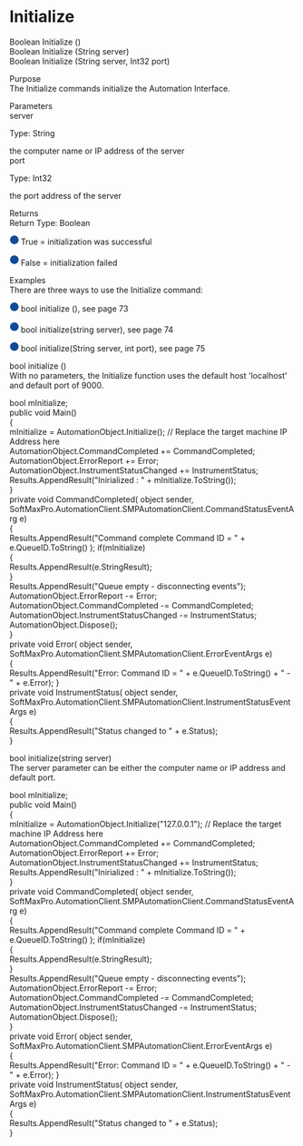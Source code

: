 # Initialize

Boolean Initialize ()\
Boolean Initialize (String server)\
Boolean Initialize (String server, Int32 port)

Purpose\
The Initialize commands initialize the Automation Interface.

Parameters\
server

Type: String

the computer name or IP address of the server\
port

Type: Int32

the port address of the server

Returns\
Return Type: Boolean

![](<../../../../../.gitbook/assets/0 (19).png>) True = initialization was successful

![](<../../../../../.gitbook/assets/1 (19).png>) False = initialization failed

Examples\
There are three ways to use the Initialize command:

![](<../../../../../.gitbook/assets/2 (10).png>) bool initialize (), see page 73

![](<../../../../../.gitbook/assets/3 (12).png>) bool initialize(string server), see page 74

![](<../../../../../.gitbook/assets/4 (11).png>) bool initialize(String server, int port), see page 75

bool initialize ()\
With no parameters, the Initialize function uses the default host 'localhost' and default port of 9000.

bool mInitialize;\
public void Main()\
{\
mInitialize = AutomationObject.Initialize(); // Replace the target machine IP Address here\
AutomationObject.CommandCompleted += CommandCompleted;\
AutomationObject.ErrorReport += Error;\
AutomationObject.InstrumentStatusChanged += InstrumentStatus;\
Results.AppendResult("Inirialized : " + mInitialize.ToString());\
}\
private void CommandCompleted( object sender,\
SoftMaxPro.AutomationClient.SMPAutomationClient.CommandStatusEventArg e)\
{\
Results.AppendResult("Command complete Command ID = " + e.QueueID.ToString() ); if(mInitialize)\
{\
Results.AppendResult(e.StringResult);\
}\
Results.AppendResult("Queue empty - disconnecting events");\
AutomationObject.ErrorReport -= Error;\
AutomationObject.CommandCompleted -= CommandCompleted;\
AutomationObject.InstrumentStatusChanged -= InstrumentStatus;\
AutomationObject.Dispose();\
}\
private void Error( object sender,\
SoftMaxPro.AutomationClient.SMPAutomationClient.ErrorEventArgs e)\
{\
Results.AppendResult("Error: Command ID = " + e.QueueID.ToString() + " - " + e.Error); }\
private void InstrumentStatus( object sender,\
SoftMaxPro.AutomationClient.SMPAutomationClient.InstrumentStatusEventArgs e)\
{\
Results.AppendResult("Status changed to " + e.Status);\
}

bool initialize(string server)\
The server parameter can be either the computer name or IP address and default port.

bool mInitialize;\
public void Main()\
{\
mInitialize = AutomationObject.Initialize("127.0.0.1"); // Replace the target machine IP Address here\
AutomationObject.CommandCompleted += CommandCompleted;\
AutomationObject.ErrorReport += Error;\
AutomationObject.InstrumentStatusChanged += InstrumentStatus;\
Results.AppendResult("Inirialized : " + mInitialize.ToString());\
}\
private void CommandCompleted( object sender,\
SoftMaxPro.AutomationClient.SMPAutomationClient.CommandStatusEventArg e)\
{\
Results.AppendResult("Command complete Command ID = " + e.QueueID.ToString() ); if(mInitialize)\
{\
Results.AppendResult(e.StringResult);\
}\
Results.AppendResult("Queue empty - disconnecting events");\
AutomationObject.ErrorReport -= Error;\
AutomationObject.CommandCompleted -= CommandCompleted;\
AutomationObject.InstrumentStatusChanged -= InstrumentStatus;\
AutomationObject.Dispose();\
}\
private void Error( object sender,\
SoftMaxPro.AutomationClient.SMPAutomationClient.ErrorEventArgs e)\
{\
Results.AppendResult("Error: Command ID = " + e.QueueID.ToString() + " - " + e.Error); }\
private void InstrumentStatus( object sender,\
SoftMaxPro.AutomationClient.SMPAutomationClient.InstrumentStatusEventArgs e)\
{\
Results.AppendResult("Status changed to " + e.Status);\
}
